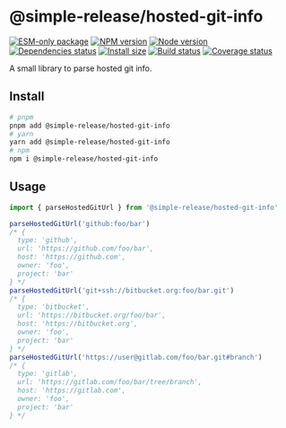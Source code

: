 # @simple-release/hosted-git-info

[![ESM-only package][package]][package-url]
[![NPM version][npm]][npm-url]
[![Node version][node]][node-url]
[![Dependencies status][deps]][deps-url]
[![Install size][size]][size-url]
[![Build status][build]][build-url]
[![Coverage status][coverage]][coverage-url]

[package]: https://img.shields.io/badge/package-ESM--only-ffe536.svg
[package-url]: https://nodejs.org/api/esm.html

[npm]: https://img.shields.io/npm/v/@simple-release/hosted-git-info.svg
[npm-url]: https://www.npmjs.com/package/@simple-release/hosted-git-info

[node]: https://img.shields.io/node/v/@simple-release/hosted-git-info.svg
[node-url]: https://nodejs.org

[deps]: https://img.shields.io/librariesio/release/npm/@simple-release/hosted-git-info
[deps-url]: https://libraries.io/npm/@simple-release%2Fhosted-git-info/tree

[size]: https://packagephobia.com/badge?p=@simple-release/hosted-git-info
[size-url]: https://packagephobia.com/result?p=@simple-release/hosted-git-info

[build]: https://img.shields.io/github/actions/workflow/status/TrigenSoftware/simple-release-tools/tests.yml?branch=main
[build-url]: https://github.com/TrigenSoftware/simple-release-tools/actions

[coverage]: https://img.shields.io/codecov/c/github/TrigenSoftware/simple-release-tools.svg?flag=@simple-release/hosted-git-info
[coverage-url]: https://app.codecov.io/gh/TrigenSoftware/simple-release-tools/tree/main/packages%2Fhosted-git-info

A small library to parse hosted git info.

## Install

```bash
# pnpm
pnpm add @simple-release/hosted-git-info
# yarn
yarn add @simple-release/hosted-git-info
# npm
npm i @simple-release/hosted-git-info
```

## Usage

```ts
import { parseHostedGitUrl } from '@simple-release/hosted-git-info'

parseHostedGitUrl('github:foo/bar')
/* {
  type: 'github',
  url: 'https://github.com/foo/bar',
  host: 'https://github.com',
  owner: 'foo',
  project: 'bar'
} */
parseHostedGitUrl('git+ssh://bitbucket.org:foo/bar.git')
/* {
  type: 'bitbucket',
  url: 'https://bitbucket.org/foo/bar',
  host: 'https://bitbucket.org',
  owner: 'foo',
  project: 'bar'
} */
parseHostedGitUrl('https://user@gitlab.com/foo/bar.git#branch')
/* {
  type: 'gitlab',
  url: 'https://gitlab.com/foo/bar/tree/branch',
  host: 'https://gitlab.com',
  owner: 'foo',
  project: 'bar'
} */
```
